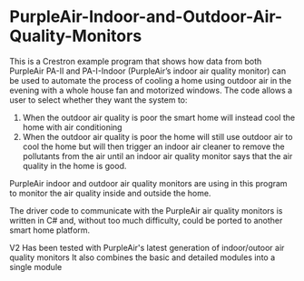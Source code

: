 # PurpleAir-Indoor-and-Outdoor-Air-Quality-Monitors
This is a Crestron example program that shows how data from both PurpleAir PA-II and PA-I-Indoor 
(PurpleAir’s indoor air quality monitor) can be used to automate the process of cooling a home using 
outdoor air in the evening with a whole house fan and motorized windows.  The code allows a user to 
select whether they want the system to:

1.	When the outdoor air quality is poor the smart home will instead cool the home with air conditioning
2.	When the outdoor air quality is poor the home will still use outdoor air to cool the home but 
    will then trigger an indoor air cleaner to remove the pollutants from the air until an indoor air 
    quality monitor says that the air quality in the home is good.

PurpleAir indoor and outdoor air quality monitors are using in this program to monitor the air quality 
inside and outside the home.  

The driver code to communicate with the PurpleAir air quality monitors is written in C# and, without 
too much difficulty, could be ported to another smart home platform.

V2 Has been tested with PurpleAir's latest generation of indoor/outoor air quality monitors
It also combines the basic and detailed modules into a single module
